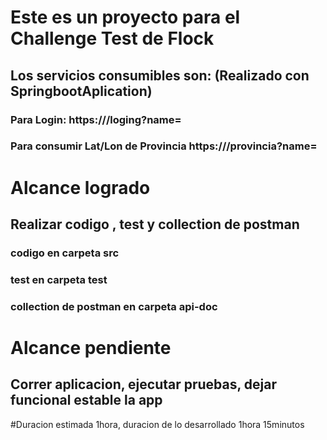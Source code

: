 # Este es un proyecto para el Challenge Test de Flock
## Los servicios consumibles son: (Realizado con SpringbootAplication)
### Para Login: https://<server>/loging?name=<nombre usuario>
### Para consumir Lat/Lon de Provincia  https://<server>/provincia?name=<nombre provincia>

# Alcance logrado
  ## Realizar codigo , test y collection de postman
  ### codigo en carpeta src
  ### test  en carpeta test
  ### collection de postman en carpeta api-doc

# Alcance pendiente
  ## Correr aplicacion, ejecutar pruebas, dejar funcional estable la app

#Duracion estimada 1hora, duracion de lo desarrollado 1hora 15minutos
  
  
  
  
